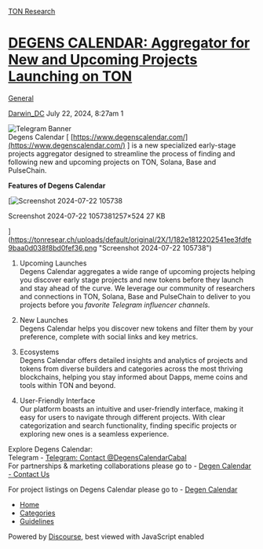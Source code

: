 [TON Research](/)

# [DEGENS CALENDAR: Aggregator for New and Upcoming Projects Launching on TON](/t/degens-calendar-aggregator-for-new-and-upcoming-projects-launching-on-ton/29274)

[General](/c/general/4) 

    

[Darwin\_DC](https://tonresear.ch/u/Darwin_DC)   July 22, 2024, 8:27am  1

![Telegram Banner](https://tonresear.ch/uploads/default/original/2X/f/f94212df468bc497b37ad27312a6115bad581827.png)  
Degens Calendar \[ [https://www.degenscalendar.com/](https://www.degenscalendar.com/) \] is a new specialized early-stage projects aggregator designed to streamline the process of finding and following new and upcoming projects on TON, Solana, Base and PulseChain.

**Features of Degens Calendar**  

[![Screenshot 2024-07-22 105738](https://tonresear.ch/uploads/default/optimized/2X/1/182e1812202541ee3fdfe9baa0d038f8bd0fef36_2_690x287.png)

Screenshot 2024-07-22 1057381257×524 27 KB

](https://tonresear.ch/uploads/default/original/2X/1/182e1812202541ee3fdfe9baa0d038f8bd0fef36.png "Screenshot 2024-07-22 105738")

1.  Upcoming Launches  
    Degens Calendar aggregates a wide range of upcoming projects helping you discover early stage projects and new tokens before they launch and stay ahead of the curve. We leverage our community of researchers and connections in TON, Solana, Base and PulseChain to deliver to you projects before you _favorite Telegram influencer channels._
    
2.  New Launches  
    Degens Calendar helps you discover new tokens and filter them by your preference, complete with social links and key metrics.
    
3.  Ecosystems  
    Degens Calendar offers detailed insights and analytics of projects and tokens from diverse builders and categories across the most thriving blockchains, helping you stay informed about Dapps, meme coins and tools within TON and beyond.
    
4.  User-Friendly Interface  
    Our platform boasts an intuitive and user-friendly interface, making it easy for users to navigate through different projects. With clear categorization and search functionality, finding specific projects or exploring new ones is a seamless experience.
    

Explore Degens Calendar:  
Telegram - [Telegram: Contact @DegensCalendarCabal](https://t.me/DegensCalendarCabal)  
For partnerships & marketing collaborations please go to - [Degen Calendar - Contact Us](https://www.degenscalendar.com/contact-us)

For project listings on Degens Calendar please go to - [Degen Calendar](https://www.degenscalendar.com/list-project)

 

*   [Home](/)
*   [Categories](/categories)
*   [Guidelines](/guidelines)

Powered by [Discourse](https://www.discourse.org), best viewed with JavaScript enabled